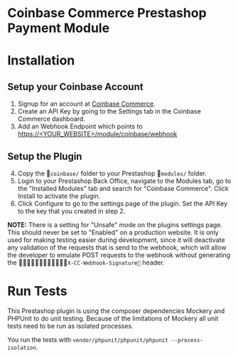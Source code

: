 # Coinbase Commerce Prestashop Payment Module

# Installation

## Setup your Coinbase Account
1. Signup for an account at [Coinbase Commerce](https://commerce.coinbase.com/).
2. Create an API Key by going to the Settings tab in the Coinbase Commerce dashboard.
3. Add an Webhook Endpoint which points to [https://<YOUR_WEBSITE>/module/coinbase/webhook]()

## Setup the Plugin
4. Copy the `coinbase/` folder to your Prestashop `modules/` folder.
5. Login to your Prestashop Back Office, navigate to the Modules tab, go to the "Installed Modules" tab and search for "Coinbase Commerce". Click Install to activate the plugin.
6. Click Configure to go to the settings page of the plugin. Set the API Key to the key that you created in step 2.

**NOTE:** There is a setting for "Unsafe" mode on the plugins settings page. This should never be set to "Enabled" on a production website. 
It is only used for making testing easier during development, since it will deactivate any validation of the requests that is send to the webhook, which 
will allow the developer to emulate POST requests to the webhook without generating the `X-CC-Webhook-Signature` header.

# Run Tests

This Prestashop plugin is using the composer dependencies Mockery and PHPUnit to do unit testing. Because of the limitations of Mockery all unit tests need to be run as isolated processes. 

You run the tests with `vendor/phpunit/phpunit/phpunit --process-isolation`.